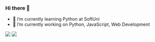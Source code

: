 ### Hi there 👋

- 🌱 I’m currently learning Python at SoftUni
- 🔭 I’m currently working on Python, JavaScript, Web Development

<img src="https://github-readme-stats.vercel.app/api/top-langs?username=escaper90"/>

<img src="https://github-readme-stats.vercel.app/api?username=escaper90&show_icons=true"/>
